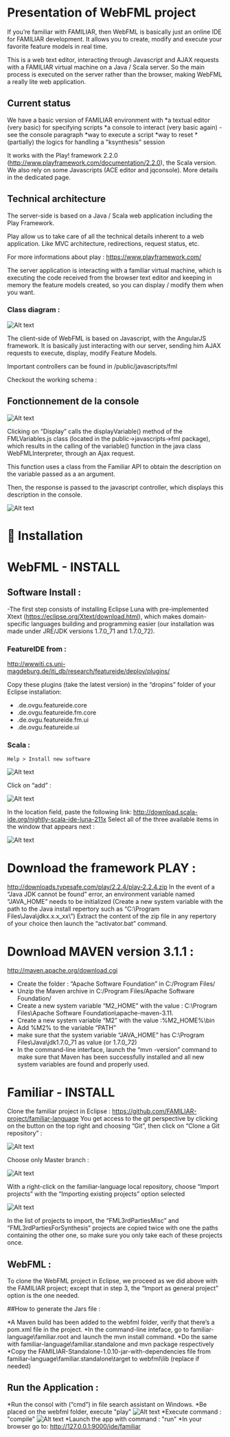 Presentation of WebFML project
==============================================


If you’re familiar with FAMILIAR, then WebFML is basically just an online IDE for FAMILIAR development. It allows you to create, modify and execute your favorite feature models in real time.

This is a web text editor, interacting through Javascript and AJAX requests with a FAMILIAR virtual machine on a Java / Scala server. So the main process is executed on the server rather than the browser, making WebFML a really lite web application.

## Current status
We have a basic version of FAMILIAR environment with
*a textual editor (very basic) for specifying scripts
*a console to interact (very basic again) - see the console paragraph
*way to execute a script
*way to reset
*(partially) the logics for handling a "ksynthesis" session

It works with the Play! framework 2.2.0 (http://www.playframework.com/documentation/2.2.0), the Scala version. We also rely on some Javascripts (ACE editor and jqconsole). More details in the dedicated page.




## Technical architecture

The server-side is based  on a Java / Scala web application including the Play Framework. 

Play allow us to take care of all the technical details inherent to a web application. Like MVC architecture, redirections, request status, etc.

For more informations about play : https://www.playframework.com/

The server application is interacting with a familiar virtual machine, which is executing the code received from the browser text editor and keeping in memory the feature models created, so you can display / modify them when you want.





### Class diagram :

![Alt text](/doc/img/general_architecture_zoom.png)


The client-side of WebFML is based on Javascript, with the AngularJS framework. It is basically just interacting with our server, sending him AJAX requests to execute, display, modify Feature Models.

Important controllers can be found in /public/javascripts/fml

Checkout the working schema :









## Fonctionnement de la console


![Alt text](/doc/img/application_working.png)




Clicking on “Display” calls the displayVariable() method of the FMLVariables.js class (located in the public->javascripts->fml package), which results in the calling of the variable() function in the java class WebFMLInterpreter, through an Ajax request.

This function uses a class from the Familiar API to obtain the description on the variable passed as a an argument.

Then, the response is passed to the javascript controller, which displays this description in the console.

![Alt text](/doc/img/application_working_2.png)




Installation
=======================================================================


# WebFML - INSTALL


## Software Install :


-The first step consists of installing Eclipse Luna with pre-implemented Xtext (https://eclipse.org/Xtext/download.html), which makes domain-specific languages building and programming easier (our installation was made under JRE/JDK versions 1.7.0_71 and 1.7.0_72).
### FeatureIDE from : 
http://wwwiti.cs.uni-magdeburg.de/iti_db/research/featureide/deploy/plugins/

Copy these plugins (take the latest version) in the “dropins” folder of your Eclipse installation:
* .de.ovgu.featureide.core
* .de.ovgu.featureide.fm.core
* .de.ovgu.featureide.fm.ui
* .de.ovgu.featureide.ui

### Scala :
	Help > Install new software
![Alt text](/doc/img/1_install_scala.png)


Click on “add” :

![Alt text](/doc/img/2_install_scala.png)

In the location field, paste the following link:
http://download.scala-ide.org/nightly-scala-ide-luna-211x
Select all of the three available items in the window that appears next :

![Alt text](/doc/img/3_install_scala.png)



# Download the framework PLAY :
http://downloads.typesafe.com/play/2.2.4/play-2.2.4.zip
In the event of a “Java JDK cannot be found” error, an environment variable named “JAVA_HOME” needs to be initialized (Create a new system variable with the path to the Java install repertory such as “C:\Program Files\Java\jdkx.x.x_xx\”)
Extract the content of the zip file in any repertory of your choice then launch the “activator.bat” command.

# Download MAVEN version 3.1.1 :
http://maven.apache.org/download.cgi
* Create the folder : “Apache Software Foundation” in C:/Program Files/
* Unzip the Maven archive in C:/Program Files/Apache Software Foundation/
* Create a new system variable “M2_HOME” with the value :
C:\Program Files\Apache Software Foundation\apache-maven-3.11.
* Create a new system variable  “M2” with the value :%M2_HOME%\bin
* Add %M2% to the variable “PATH”
* make sure that the system variable “JAVA_HOME” has C:\Program Files\Java\jdk1.7.0_71 as value (or 1.7.0_72)
* In the command-line interface, launch the “mvn -version” command to make sure that Maven has been successfully installed and all new system variables are found and properly used.


# Familiar - INSTALL

Clone the familiar project in Eclipse : https://github.com/FAMILIAR-project/familiar-language
You get access to the git perspective by clicking on the button on the top right and choosing “Git”, then click on “Clone a Git repository” :

![Alt text](/doc/img/4_install_familiar.png)


Choose only Master branch :

![Alt text](/doc/img/5_install_familiar.png)


With a right-click on the familiar-language local repository, choose “Import projects” with the “Importing existing projects” option selected

![Alt text](/doc/img/6_install_familiar.png)


In the list of projects to import, the “FML3rdPartiesMisc” and “FML3rdPartiesForSynthesis“ projects are copied twice with one the paths containing the other one, so make sure you only take each of these projects once.






## WebFML :

To clone the WebFML project in Eclipse, we proceed as we did above with the FAMILIAR project; except that in step 3, the “Import as general project” option is the one needed.

##How to generate the Jars file :
 
*A Maven build has been added to the webfml folder, verify that there’s a pom.xml file in the project.
*In the command-line inteface, go to familiar-language\familiar.root and launch the  mvn install command.
*Do the same with familiar-language\familiar.standalone and mvn package respectively
*Copy the FAMILIAR-Standalone-1.0.10-jar-with-dependencies file from familiar-language\familiar.standalone\target to webfml\lib (replace if needed)


## Run the Application :

*Run the consol with (“cmd”) in file search assistant on Windows.
*Be placed on the webfml folder, execute "play"
![Alt text](/doc/img/play.png)
*Execute command : "compile"
![Alt text](/doc/img/play-compile.png)
*Launch the app with command : "run"
*In your browser go to: http://127.0.0.1:9000/ide/familiar
 

